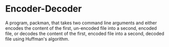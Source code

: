 # Encoder-Decoder
A program, packman, that takes two command line arguments and either encodes the content of the first, un-encoded file into a second, encoded file, or decodes the content of the first, encoded file into a second, decoded file using Huffman's algorithm.
